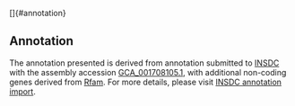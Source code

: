 []{#annotation}

Annotation
----------

The annotation presented is derived from annotation submitted to
[INSDC](http://www.insdc.org) with the assembly accession
[GCA\_001708105.1](http://www.ebi.ac.uk/ena/data/view/GCA_001708105.1),
with additional non-coding genes derived from
[Rfam](http://rfam.xfam.org/). For more details, please visit [INSDC
annotation
import](http://ensemblgenomes.org/info/data/insdc_annotation).
